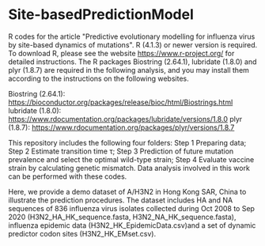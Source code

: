 # Site-basedPredictionModel
R codes for the article "Predictive evolutionary modelling for influenza virus by site-based dynamics of mutations".
R (4.1.3) or newer version is required. To download R, please see the website https://www.r-project.org/ for detailed instructions. The R packages Biostring (2.64.1), lubridate (1.8.0) and plyr (1.8.7) are required in the following analysis, and you may install them according to the instructions on the following websites.

Biostring (2.64.1): https://bioconductor.org/packages/release/bioc/html/Biostrings.html 
lubridate (1.8.0): https://www.rdocumentation.org/packages/lubridate/versions/1.8.0 
plyr (1.8.7): https://www.rdocumentation.org/packages/plyr/versions/1.8.7 

This repository includes the following four folders: Step 1 Preparing data; Step 2 Estimate transition time τ; Step 3 Prediction of future mutation prevalence and select the optimal wild-type strain; Step 4 Evaluate vaccine strain by calculating genetic mismatch. Data analysis involved in this work can be performed with these codes. 

Here, we provide a demo dataset of A/H3N2 in Hong Kong SAR, China to illustrate the prediction procedures. The dataset includes HA and NA sequences of 836 influenza virus isolates collected during Oct 2008 to Sep 2020 (H3N2_HA_HK_sequence.fasta, H3N2_NA_HK_sequence.fasta), influenza epidemic data (H3N2_HK_EpidemicData.csv)and a set of dynamic predictor codon sites (H3N2_HK_EMset.csv).
